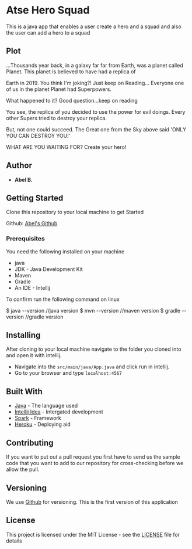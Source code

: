 # Atse Hero Squad

This is a java app that enables a user create a hero and a squad and also the user can add a hero to a squad

## Plot
...Thousands year back, in a galaxy far far from Earth, was a planet called Planet. This planet is believed to have had a replica of

Earth in 2019. You think I'm joking?! Just keep on Reading... Everyone one of us in the planet Planet had Superpowers.

What happened to it? Good question...keep on reading

You see, the replica of you decided to use the power for evil doings. Every other Supers tried to destroy your replica.

But, not one could succeed. The Great one from the Sky above said 'ONLY YOU CAN DESTROY YOU!'

WHAT ARE YOU WAITING FOR? Create your hero!

## Author

* **Abel B.** 


## Getting Started

Clone this repository to your local machine to get Started

Github: [Abel's Github](https://github.com/Abel-b/Atse-Hero-Squad)

### Prerequisites

You need the following installed on your machine
- java
- JDK - Java Development Kit
- Maven
- Gradle
- An IDE - Intellij


To confirm run the following command on linux

$ java --version       //java version
$ mvn --version        //maven version
$ gradle --version     //gradle version


## Installing

After cloning to your local machine navigate to the folder you cloned into and open it with intellij.
* Navigate into the ``` src/main/java/App.java ``` and click run in intellij.
* Go to your browser and type ``` localhost:4567 ```


## Built With

* [Java](https://www.java.com/) - The language used
* [Intellij Idea](https://www.jetbrains.com/idea/) - Intergated development
* [Spark]() - Framework
* [Heroku]() - Deploying aid


## Contributing
If you want to put out a pull request you first have to send us the sample code that you want to add to our repository for cross-checking before we allow the pull.

## Versioning

We use [Github](https://github.com/) for versioning. This is the first version of this application

## License

This project is licensed under the MIT License - see the [LICENSE](LICENSE) file for details
